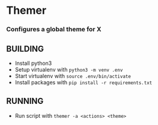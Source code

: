 # Themer
### Configures a global theme for X

## BUILDING
+ Install python3
+ Setup virtualenv with `python3 -m venv .env`
+ Start virtualenv with `source .env/bin/activate`
+ Install packages with `pip install -r requirements.txt`

## RUNNING
+ Run script with `themer -a <actions> <theme>`
